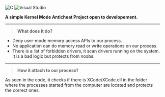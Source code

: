 <img alt="C" src="https://img.shields.io/badge/c-%2300599C.svg?style=for-the-badge&logo=c&logoColor=white"/> <img alt="Visual Studio" src="https://img.shields.io/badge/VisualStudio-5C2D91.svg?style=for-the-badge&logo=visual-studio&logoColor=white"/>

**A simple Kernel Mode Anticheat Project open to developement.**

------------

> **What does it do?**

- Deny user-mode memory access APIs to our process.
- No application can do memory read or write operations on our process.
- There is a list of forbidden drivers, it scan drivers running on the system. It is a bad logic but protects from noobs.

------------

> **How it attach to our process?**

As seen in the code, it checks if there is XCode\XCode.dll in the folder where the processes started from the computer are located and protects the correct ones.
